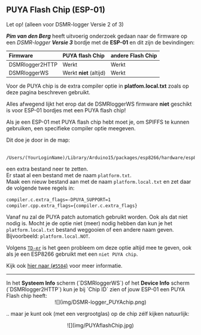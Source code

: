 ## PUYA Flash Chip (ESP-01)
<div class="admonition note">
<p class="admonition-title">Let op! (alleen voor DSMR-logger Versie 2 of 3)</p>
<i><b>Pim van den Berg</b></i> heeft uitvoerig onderzoek gedaan naar de firmware
op een <i>DSMR-logger <b>Versie 3</b></i> bordje met de <b>ESP-01</b> en dit zijn de 
bevindingen:
</div>

| Firmware        | PUYA flash Chip | andere Flash Chip |
|:----------------|:----------------|:------------------|
| DSMRlogger2HTTP | Werkt           | Werkt |
| DSMRloggerWS    | Werkt <b>niet</b> (altijd)  | Werkt |

<div class="admonition note">
Voor de PUYA chip is de extra compiler optie in <b>platfom.local.txt</b> zoals op
deze pagina beschreven gebruikt.
<p>
Alles afwegend lijkt het erop dat de DSMRloggerWS firmware <b>niet</b> geschikt
is voor ESP-01 bordjes met een PUYA flash chip!
</div>

Als je een ESP-01 met PUYA flash chip hebt moet je, om SPIFFS
te kunnen gebruiken, een specifieke compiler optie meegeven.

Dit doe je door in de map:

```
 /Users/(YourLoginName)/Library/Arduino15/packages/esp8266/hardware/esp8266/2.5.0/
```

een extra bestand neer te zetten.  
Er staat al een bestand met de naam `platform.txt`.   
Maak een nieuw bestand aan met de naam `platform.local.txt` en
zet daar de volgende twee regels in:
```
compiler.c.extra_flags=-DPUYA_SUPPORT=1
compiler.cpp.extra_flags={compiler.c.extra_flags}

```
Vanaf nu zal de PUYA patch automatich gebruikt worden. Ook als dat niet nodig is.
Mocht je de optie niet (meer) nodig hebben dan kun je het `platform.local.txt`
bestand weggooien of een andere naam geven. Bijvoorbeeld: `platform.local.NOT`.

Volgens 
<a href="https://github.com/esp8266/Arduino/pull/5504#issuecomment-490131482" target="_blank">
`TD-er`</a>
is het geen probleem om deze optie altijd mee te geven, ook als je
een ESP8266 gebruikt met een `niet PUYA chip`.

Kijk ook
 <a href="https://github.com/esp8266/Arduino/pull/5504#issuecomment-490097913" target="_blank">
hier naar (`#5504`)</a> voor meer informatie.

<hr>
In het <b>Systeem Info</b> scherm (`DSMRloggerWS`) of het <b>Device Info</b> 
scherm (`DSMRlogger2HTTP`) kun je bij `Chip ID` zien of jouw ESP-01 een PUYA Flash chip 
heeft:

<center> ![](img/DSMR-logger_PUYAchip.png) </center>

.. maar je kunt ook (met een vergrootglas) op de chip zélf kijken natuurlijk:
<center> ![](img/PUYAflashChip.jpg) </center>
